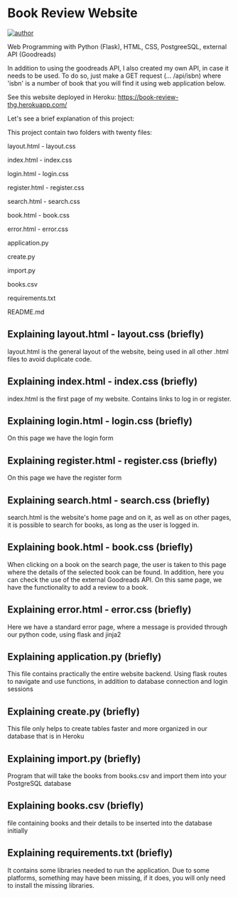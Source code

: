 # Book Review Website

[![author](https://img.shields.io/badge/Author-thiagommonteiro-blue)](https://www.linkedin.com/in/thiago-m-monteiro/) 

Web Programming with Python (Flask), HTML, CSS, PostgreeSQL, external API (Goodreads)

In addition to using the goodreads API, I also created my own API, in case it needs to be used. To do so, just make a GET request (... /api/isbn) where 'isbn' is a number of book that you will find it using web application below.

See this website deployed in Heroku: https://book-review-thg.herokuapp.com/

Let's see a brief explanation of this project:

This project contain two folders with twenty files:

layout.html - layout.css

index.html - index.css

login.html - login.css

register.html - register.css

search.html - search.css

book.html - book.css

error.html - error.css

application.py

create.py

import.py

books.csv

requirements.txt

README.md

## Explaining layout.html - layout.css (briefly)

layout.html is the general layout of the website, being used in all other .html files to avoid duplicate code.

## Explaining index.html - index.css (briefly)

index.html is the first page of my website. Contains links to log in or register.

## Explaining login.html - login.css (briefly)

On this page we have the login form

## Explaining register.html - register.css (briefly)

On this page we have the register form

## Explaining search.html - search.css (briefly)

search.html is the website's home page and on it, as well as on other pages, it is possible to search for books, as long as the user is logged in.

## Explaining book.html - book.css (briefly)

When clicking on a book on the search page, the user is taken to this page where the details of the selected book can be found. In addition, here you can check the use of the external Goodreads API. On this same page, we have the functionality to add a review to a book.

## Explaining error.html - error.css (briefly)

Here we have a standard error page, where a message is provided through our python code, using flask and jinja2

## Explaining application.py (briefly)

This file contains practically the entire website backend. Using flask routes to navigate and use functions, in addition to database connection and login sessions

## Explaining create.py (briefly)

This file only helps to create tables faster and more organized in our database that is in Heroku

## Explaining import.py (briefly)

Program that will take the books from books.csv and import them into your PostgreSQL database

## Explaining books.csv (briefly)

file containing books and their details to be inserted into the database initially

## Explaining requirements.txt (briefly)

It contains some libraries needed to run the application. Due to some platforms, something may have been missing, if it does, you will only need to install the missing libraries.

